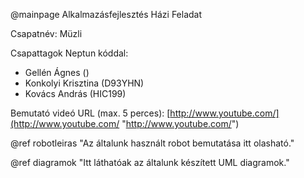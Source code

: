 @mainpage Alkalmazásfejlesztés Házi Feladat
 
Csapatnév: Müzli
 
Csapattagok Neptun kóddal:
  * Gellén Ágnes ()
  * Konkolyi Krisztina (D93YHN)
  * Kovács András (HIC199)

Bemutató videó URL (max. 5 perces): [http://www.youtube.com/](http://www.youtube.com/ "http://www.youtube.com/")

@ref robotleiras "Az általunk használt robot bemutatása itt olasható."

@ref diagramok "Itt láthatóak az általunk készített UML diagramok."